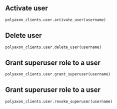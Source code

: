 ## Activate user

```python
polyaxon_clients.user.activate_user(username)
```

## Delete user

```python
polyaxon_clients.user.delete_user(username)
```

## Grant superuser role to a user

```python
polyaxon_clients.user.grant_superuser(username)
```

## Grant superuser role to a user

```python
polyaxon_clients.user.revoke_superuser(username)
```
